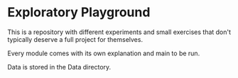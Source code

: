 # Exploratory Playground

This is a repository with different experiments and small exercises that don't typically deserve a full project for themselves.

Every module comes with its own explanation and main to be run.

Data is stored in the Data directory.